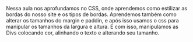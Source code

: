 Nessa aula nos aprofundamos no CSS, onde aprendemos como estilizar as bordas do nosso site e os tipos de bordas. Aprendemos também como alterar os tamanhos do margin e paddin, e após isso usamos o css para manipular os tamanhos da largura e altura. E com isso, manipulamos as Divs colocando cor, alinhando o texto e alterando seu tamanho.
